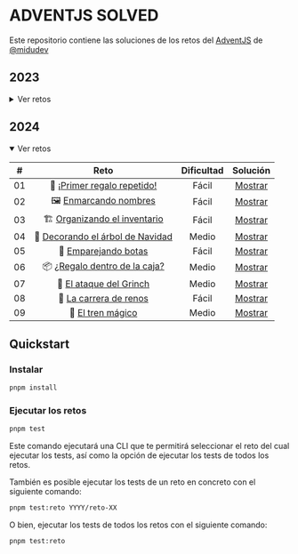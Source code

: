 # ADVENTJS SOLVED

Este repositorio contiene las soluciones de los retos del [AdventJS](https://adventjs.dev) de [@midudev](https://twitter.com/midudev)

## 2023

<details>

<summary>Ver retos</summary>

|  #  |                             Reto                             | Dificultad |              Solución               |
| :-: | :----------------------------------------------------------: | :--------: | :---------------------------------: |
| 01  |    🎁 [¡Primer regalo repetido!](2023/reto-01/README.md)     |   Fácil    | [Mostrar](2023/reto-01/solution.ts) |
| 02  |  🏭️ [Ponemos en marcha la fábrica](2023/reto-02/README.md)  |   Fácil    | [Mostrar](2023/reto-02/solution.ts) |
| 03  |        😏 [El elfo travieso](2023/reto-03/README.md)         |   Fácil    | [Mostrar](2023/reto-03/solution.ts) |
| 04  | 😵‍💫 [Dale la vuelta a los paréntesis](2023/reto-04/README.md) |   Medio    | [Mostrar](2023/reto-04/solution.ts) |
| 05  |     🛷 [El CyberTruck de Santa](2023/reto-05/README.md)      |   Medio    | [Mostrar](2023/reto-05/solution.ts) |
| 06  |       🦌 [Los renos a prueba](2023/reto-06/README.md)        |   Fácil    | [Mostrar](2023/reto-06/solution.ts) |
| 07  |        📦️ [Las cajas en 3D](2023/reto-07/README.md)         |   Fácil    | [Mostrar](2023/reto-07/solution.ts) |
| 08  |      🏬 [Ordenando el almacén](2023/reto-08/README.md)       |   Medio    | [Mostrar](2023/reto-08/solution.ts) |
| 09  |        🚦 [Alterna las luces](2023/reto-09/README.md)        |   Fácil    | [Mostrar](2023/reto-09/solution.ts) |
| 10  | 🎄 [Crea tu propio árbol de navidad](2023/reto-10/README.md) |   Fácil    | [Mostrar](2023/reto-10/solution.ts) |
| 11  |      📖 [Los elfos estudiosos](2023/reto-11/README.md)       |   Medio    | [Mostrar](2023/reto-11/solution.ts) |
| 12  |      📷 [¿Es una copia válida?](2023/reto-12/README.md)      |   Medio    | [Mostrar](2023/reto-12/solution.ts) |
| 13  |      ⌚️ [Calculando el tiempo](2023/reto-13/README.md)       |   Fácil    | [Mostrar](2023/reto-13/solution.ts) |
| 14  |         🚨 [Evita la alarma](2023/reto-14/README.md)         |   Medio    | [Mostrar](2023/reto-14/solution.ts) |
| 15  |         ↔️ [Robot autónomo](2023/reto-15/README.md)          |   Medio    | [Mostrar](2023/reto-15/solution.ts) |

</details>

## 2024

<details open>

<summary>Ver retos</summary>

|  #  |                            Reto                            | Dificultad |              Solución               |
| :-: | :--------------------------------------------------------: | :--------: | :---------------------------------: |
| 01  |   🎁 [¡Primer regalo repetido!](2024/reto-01/README.md)    |   Fácil    | [Mostrar](2024/reto-01/solution.ts) |
| 02  |      🖼️ [Enmarcando nombres](2024/reto-02/README.md)       |   Fácil    | [Mostrar](2024/reto-02/solution.ts) |
| 03  |   🏗️ [Organizando el inventario](2024/reto-03/README.md)   |   Fácil    | [Mostrar](2024/reto-03/solution.ts) |
| 04  | 🎄 [Decorando el árbol de Navidad](2024/reto-04/README.md) |   Medio    | [Mostrar](2024/reto-04/solution.ts) |
| 05  |       👞 [Emparejando botas](2024/reto-05/README.md)       |   Fácil    | [Mostrar](2024/reto-05/solution.ts) |
| 06  |  📦️ [¿Regalo dentro de la caja?](2024/reto-06/README.md)  |   Medio    | [Mostrar](2024/reto-06/solution.ts) |
| 07  |     👹 [El ataque del Grinch](2024/reto-07/README.md)      |   Medio    | [Mostrar](2024/reto-07/solution.ts) |
| 08  |      🦌 [La carrera de renos](2024/reto-08/README.md)      |   Fácil    | [Mostrar](2024/reto-08/solution.ts) |
| 09  |        🚂 [El tren mágico](2024/reto-09/README.md)         |   Medio    | [Mostrar](2024/reto-09/solution.ts) |

</details>

## Quickstart

### Instalar

```bash
pnpm install
```

### Ejecutar los retos

```bash
pnpm test
```

Este comando ejecutará una CLI que te permitirá seleccionar el reto del cual ejecutar los tests, así como la opción de ejecutar los tests de todos los retos.

También es posible ejecutar los tests de un reto en concreto con el siguiente comando:

```bash
pnpm test:reto YYYY/reto-XX
```

O bien, ejecutar los tests de todos los retos con el siguiente comando:

```bash
pnpm test:reto
```
